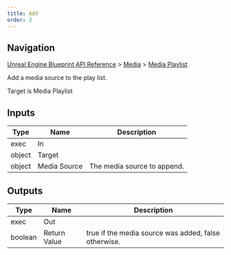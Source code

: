 ```yaml
---
title: Add
order: 3
---
```

## Navigation

[Unreal Engine Blueprint API Reference](https://dev.epicgames.com/documentation/en-us/unreal-engine/BlueprintAPI) > [Media](https://dev.epicgames.com/documentation/en-us/unreal-engine/BlueprintAPI/Media) > [Media Playlist](https://dev.epicgames.com/documentation/en-us/unreal-engine/BlueprintAPI/Media/MediaPlaylist)

Add a media source to the play list.

Target is Media Playlist

## Inputs

| Type | Name | Description |
| --- | --- | --- |
| exec | In |  |
| object | Target |  |
| object | Media Source | The media source to append. |

## Outputs

| Type | Name | Description |
| --- | --- | --- |
| exec | Out |  |
| boolean | Return Value | true if the media source was added, false otherwise. |
